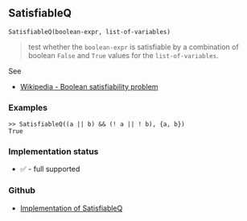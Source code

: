 ## SatisfiableQ

```
SatisfiableQ(boolean-expr, list-of-variables)
```

> test whether the `boolean-expr` is satisfiable by a combination of boolean `False` and `True` values for the `list-of-variables`.

See
* [Wikipedia - Boolean satisfiability problem](https://en.wikipedia.org/wiki/Boolean_satisfiability_problem)

### Examples

```
>> SatisfiableQ((a || b) && (! a || ! b), {a, b})
True
```

### Implementation status

* &#x2705; - full supported

### Github

* [Implementation of SatisfiableQ](https://github.com/axkr/symja_android_library/blob/master/symja_android_library/matheclipse-core/src/main/java/org/matheclipse/core/builtin/BooleanFunctions.java#L4274) 
